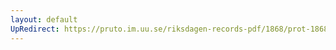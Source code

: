 ```yaml
---
layout: default
UpRedirect: https://pruto.im.uu.se/riksdagen-records-pdf/1868/prot-1868--ak--427/prot-1868--ak--427_001.pdf
---
```


